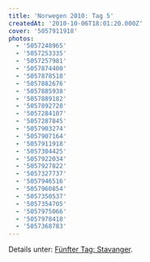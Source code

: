 ```yaml
---
title: 'Norwegen 2010: Tag 5'
createdAt: '2010-10-06T18:01:20.000Z'
cover: '5057911918'
photos:
  - '5057248965'
  - '5057253335'
  - '5057257981'
  - '5057874400'
  - '5057878518'
  - '5057882676'
  - '5057885938'
  - '5057889182'
  - '5057892728'
  - '5057284107'
  - '5057287845'
  - '5057903274'
  - '5057907164'
  - '5057911918'
  - '5057304425'
  - '5057922034'
  - '5057927822'
  - '5057327737'
  - '5057946516'
  - '5057960854'
  - '5057350537'
  - '5057354705'
  - '5057975066'
  - '5057978418'
  - '5057368783'
---
```


Details unter: [Fünfter Tag: Stavanger](http://m.tacker.org/blog/2496.funfter-tag-stavanger.html).